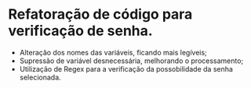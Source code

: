 # Refatoração de código para verificação de senha.
- Alteração dos nomes das variáveis, ficando mais legíveis;
- Supressão de variável desnecessária, melhorando o processamento;
- Utilização de Regex para a verificação da possobilidade da senha selecionada.
